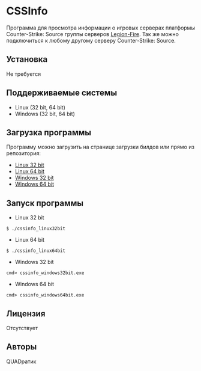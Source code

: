 # CSSInfo

Программа для просмотра информации о игровых серверах платформы Counter-Strike: Source группы серверов [Legion-Fire](https://legion-fire.ru/).
Так же можно подключиться к любому другому серверу Counter-Strike: Source.


## Установка

Не требуется

## Поддерживаемые системы

* Linux (32 bit, 64 bit)
* Windows (32 bit, 64 bit)

## Загрузка программы

Программу можно загрузить на странице загрузки билдов или прямо из репозитория:

* [Linux 32 bit](https://github.com/oripio/cssinfo/raw/master/cssinfo_linux32bit)
* [Linux 64 bit](https://github.com/oripio/cssinfo/raw/master/cssinfo_linux64bit)
* [Windows 32 bit](https://github.com/oripio/cssinfo/raw/master/cssinfo_windows32bit.exe)
* [Windows 64 bit](https://github.com/oripio/cssinfo/raw/master/cssinfo_windows64bit.exe)

## Запуск программы

* Linux 32 bit

```
$ ./cssinfo_linux32bit
```

* Linux 64 bit

```
$ ./cssinfo_linux64bit
```

* Windows 32 bit

```
cmd> cssinfo_windows32bit.exe
```

* Windows 64 bit

```
cmd> cssinfo_windows64bit.exe
```

## Лицензия

Отсутствует

## Авторы

QUADратик
